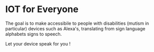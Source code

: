 # IOT for Everyone

The goal is to make accessibile to people with disabilities (mutism in particular) devices such as Alexa's, translating from sign language alphabets signs to speech.

Let your device speak for you !
